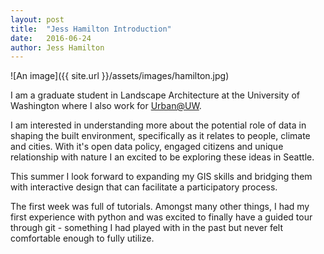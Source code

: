 ```yaml
---
layout: post
title:  "Jess Hamilton Introduction"
date:   2016-06-24
author: Jess Hamilton
---
```


![An image]({{ site.url }}/assets/images/hamilton.jpg)

I am a graduate student in Landscape Architecture at the University of Washington where I also work for [Urban@UW](http://urban.uw.edu "Urban@UW").

I am interested in understanding more about the potential role of data in shaping the built environment, specifically as it relates to people, climate and cities. With it's open data policy, engaged citizens and unique relationship with nature I an excited to be exploring these ideas in Seattle.

This summer I look forward to expanding my GIS skills and bridging them with interactive design that can facilitate a participatory process. 

The first week was full of tutorials. Amongst many other things, I had my first experience with python and was excited to finally have a guided tour through git - something I had played with in the past but never felt comfortable enough to fully utilize. 

